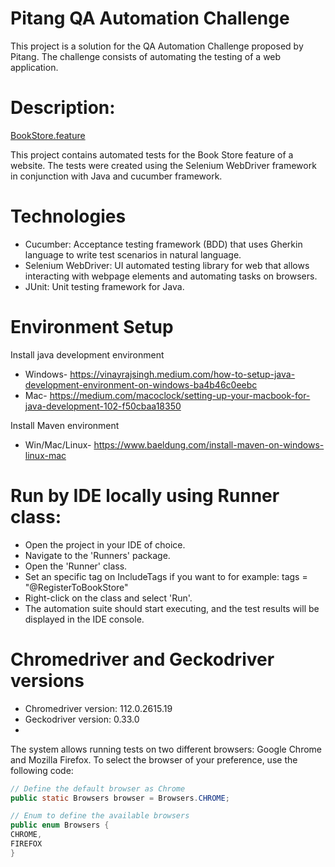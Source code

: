 # Pitang QA Automation Challenge

This project is a solution for the QA Automation Challenge proposed by Pitang. The challenge consists of automating the testing of a web application.
# Description:

[BookStore.feature](https://github.com/MiltonDenysDesafios/Desafio_QA_com_Automa-o_Pitang/tree/master/src/test/java/features)

This project contains automated tests for the Book Store feature of a website. The tests were created using the Selenium WebDriver framework in conjunction with Java and cucumber framework.


# Technologies

- Cucumber: Acceptance testing framework (BDD) that uses Gherkin language to write test scenarios in natural language.
- Selenium WebDriver: UI automated testing library for web that allows interacting with webpage elements and automating tasks on browsers.
- JUnit: Unit testing framework for Java.

# Environment Setup

Install java development environment
- Windows- https://vinayrajsingh.medium.com/how-to-setup-java-development-environment-on-windows-ba4b46c0eebc
- Mac- https://medium.com/macoclock/setting-up-your-macbook-for-java-development-102-f50cbaa18350

Install Maven environment
- Win/Mac/Linux- https://www.baeldung.com/install-maven-on-windows-linux-mac

# Run by IDE locally using Runner class:

- Open the project in your IDE of choice.
- Navigate to the 'Runners' package.
- Open the 'Runner' class.
- Set an specific tag on IncludeTags if you want to for example:   tags = "@RegisterToBookStore"
- Right-click on the class and select 'Run'.
- The automation suite should start executing, and the test results will be displayed in the IDE console.

# Chromedriver and Geckodriver versions

- Chromedriver version: 112.0.2615.19
- Geckodriver version: 0.33.0
- 
The system allows running tests on two different browsers: Google Chrome and Mozilla Firefox. To select the browser of your preference, use the following code:

```java
// Define the default browser as Chrome
public static Browsers browser = Browsers.CHROME;

// Enum to define the available browsers
public enum Browsers {
CHROME,
FIREFOX
}


